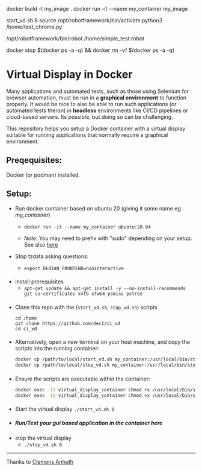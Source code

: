 docker build -t my_image .
docker run -it --name my_container my_image

start_vd.sh 8
source /opt/robotframework/bin/activate
python3 /home/test_chrome.py

/opt/robotframework/bin/robot /home/simple_test.robot

docker stop $(docker ps -a -q) && docker rm -vf $(docker ps -a -q)


# Virtual Display in Docker

Many applications and automated tests, such as those using Selenium for browser automation, must be run in a **graphical environment** to function properly. It would be nice to also be able to run such applications (or automated tests theron) in **headless** environments like CI/CD pipelines or cloud-based servers. Its possible, but doing so can be challenging. 

This repository helps you setup a Docker container with a virtual display suitable for running applications that normally require a graphical environment. 






## Preqequisites:
Docker (or podman) installed. 



## Setup:
- Run docker container based on ubuntu 20 (giving it some name eg _my_container_)

    -  `docker run -it --name my_container ubuntu:20.04`

    - _Note_: You may need to prefix with "sudo" depending on your setup. See also [here](https://github.com/dec1/practical_devops/blob/main/devops/docker/main/host.md)

- Stop tzdata asking questions:
    - `export DEBIAN_FRONTEND=noninteractive`


####
- Install prerequisites
    - `apt-get update && apt-get install -y --no-install-recommends git ca-certificates xvfb xfwm4 psmisc pstree`

####
- Clone this repo with the (`start_vd.sh`, `stop_vd.sh`) scripts
    ```shell
    cd /home
    git clone https://github.com/dec1/ci_vd
    cd ci_vd
    ```
####
- Alternatively, open a new terminal on your host machine, and
    copy the scripts into the running container:

    ```sh
    docker cp /path/to/local/start_vd.sh my_container:/usr/local/bin/start_vd.sh
    docker cp /path/to/local/stop_vd.sh my_container:/usr/local/bin/stop_vd.sh
    ```
####
- Ensure the scripts are executable within the container:

    ```sh
    docker exec -it virtual_display_container chmod +x /usr/local/bin/start_vd.sh
    docker exec -it virtual_display_container chmod +x /usr/local/bin/stop_vd.sh
    ```
####
- Start the virtual display
    `./start_vd.sh 8`


- ##### Run/Test your gui based application in the container here

####
- stop the virtual display
    - `./stop_vd.sh 8`





---
Thanks to [Clemens Anhuth ](https://kb.froglogic.com/squish/howto/using-squish-headless-systems/) 